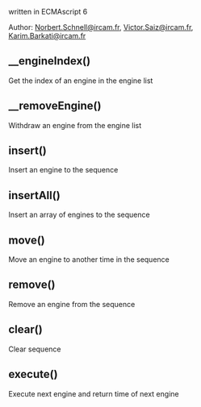 

<!-- Start ./src/index.js -->

written in ECMAscript 6

Author: Norbert.Schnell@ircam.fr, Victor.Saiz@ircam.fr, Karim.Barkati@ircam.fr

## __engineIndex()

Get the index of an engine in the engine list

## __removeEngine()

Withdraw an engine from the engine list

## insert()

Insert an engine to the sequence

## insertAll()

Insert an array of engines to the sequence

## move()

Move an engine to another time in the sequence

## remove()

Remove an engine from the sequence

## clear()

Clear sequence

## execute()

Execute next engine and return time of next engine

<!-- End ./src/index.js -->

